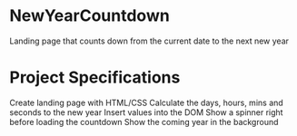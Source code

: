 # NewYearCountdown
Landing page that counts down from the current date to the next new year

# Project Specifications
Create landing page with HTML/CSS
Calculate the days, hours, mins and seconds to the new year
Insert values into the DOM
Show a spinner right before loading the countdown
Show the coming year in the background
